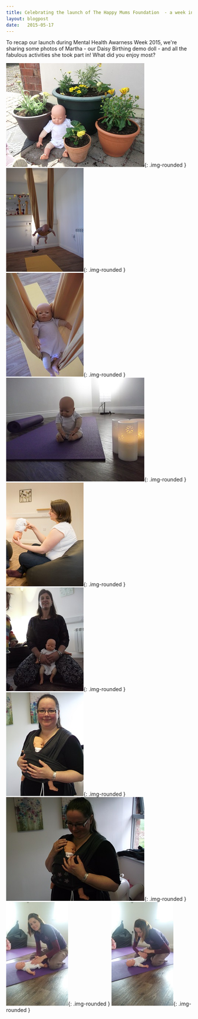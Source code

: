 ```yaml
---
title: Celebrating the launch of The Happy Mums Foundation  - a week in the life of Martha :-)
layout: blogpost
date:   2015-05-17
---
```

To recap our launch during Mental Health Awarness Week 2015, we're sharing some photos of Martha - our Daisy Birthing demo doll - and all the fabulous activities she took part in! 
What did you enjoy most? 

![Meet Martha the demo doll!](/img/martha/1.jpg){: .img-rounded }
![](/img/martha/2.jpg){: .img-rounded }
![Relaxing in a hammock](/img/martha/3.jpg){: .img-rounded }
![Ready to relax in a Daisy Birthing class](/img/martha/4.jpg){: .img-rounded }
![Demonstrating the optimum position! ](/img/martha/5.jpg){: .img-rounded }
![Mastering 'mindfulness' with Sally](/img/martha/6.jpg){: .img-rounded }
![Trying out 'babywearing' at the Sling Meet](/img/martha/7.jpg){: .img-rounded }
![A cosy cuddle with Jo](/img/martha/8.jpg){: .img-rounded }
![Baby massage with Lucy](/img/martha/9.jpg){: .img-rounded }
![A lovely way to end the week :-)](/img/martha/10.jpg){: .img-rounded }